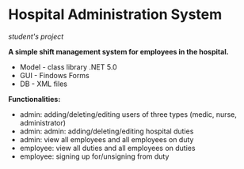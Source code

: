 # Hospital Administration System
*student's project*

**A simple shift management system for employees in the hospital.**

+ Model - class library .NET 5.0
+ GUI - Findows Forms
+ DB - XML files

**Functionalities:**
- admin: adding/deleting/editing users of three types (medic, nurse, administrator)
- admin: admin: adding/deleting/editing hospital duties
- admin: view all employees and all employees on duty
- employee: view all duties and all employees on duties
- employee: signing up for/unsigning from duty

